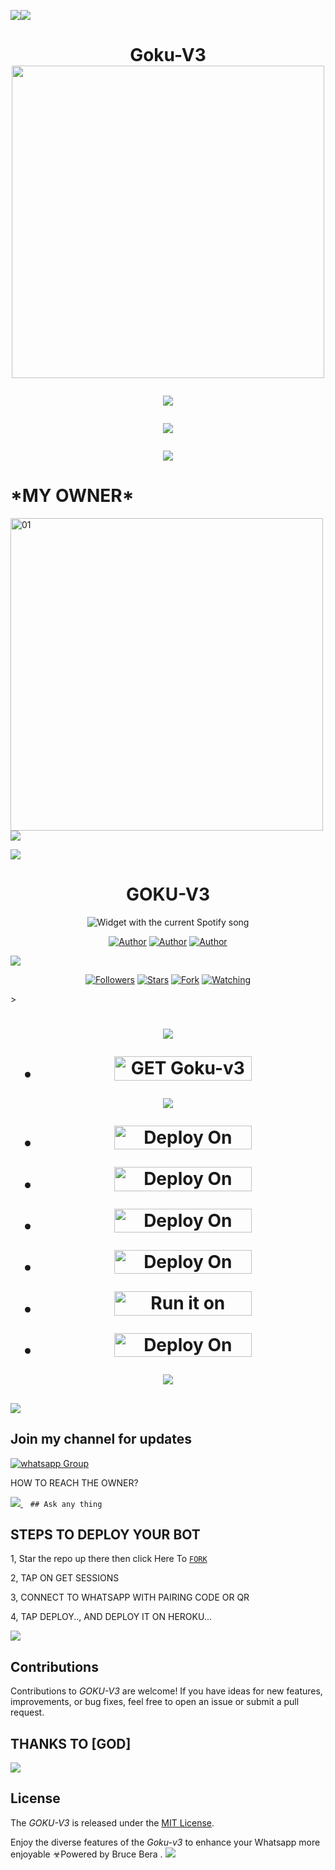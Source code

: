 <a><img src='https://i.imgur.com/LyHic3i.gif'/></a><a><img src='https://i.imgur.com/LyHic3i.gif'/></a>
<h1 align="center"><b>Goku-V3 </b>
<a><a href="https://github.com/Xcelsama">
    <img src="https://i.ibb.co/HtT3vjm/goku-gif-3.gif" width="500">
     
  <img src='https://i.imgur.com/LyHic3i.gif'/></a>
<p align="center">
  <a href="https://github.com/DenverCoder1/readme-typing-svg"><img src="https://readme-typing-svg.herokuapp.com?font=Time+New+Roman&color=cyan&size=25&center=true&vCenter=true&width=600&height=100&lines=Am+Goku+V3++Created+By+Bruce..&heart;++;Self-taught+Back-Created+By,;Bruce+Bera+Am+The,;Best+Is+Bot+For+You+To,;Deploy..<3"></a>
</p>
<a><img src='https://i.imgur.com/LyHic3i.gif'/></a>     <h1>*MY OWNER*</h1>                  
  <a href="https://ibb.co/N6NMDtn"><img src="https://i.postimg.cc/tYq900XT/bera.jpg" alt="01" border="0" width="500" /></a>     
<a><img src='https://i.imgur.com/LyHic3i.gif'/></a>

<p align="center">  
  <a href="https://whatsapp.com/channel/0029VajJoCoLI8YePbpsnE3q">
    
    
    
  <img src='https://i.imgur.com/LyHic3i.gif'/></a>
   <h1 align="center">GOKU-V3</h1>
  </a>
    <div align="center">
  <img src="https://spogit.vercel.app/api?theme=dark&rainbow=true&scan=true" alt="Widget with the current Spotify song"  />
</div>
 
</p>
<p align="center">
<a href="https://github.com/berabotsmd"><img title="Author" src="https://img.shields.io/badge/berabotsmd-black?style=for-the-badge&logo=Github"></a> <a href="https://whatsapp.com/channel/0029VaZuGSxEawdxZK9CzM0Y"><img title="Author" src="https://img.shields.io/badge/CHANNEL-black?style=for-the-badge&logo=whatsapp"></a> <a href="https://wa.me/254743982206"><img title="Author" src="https://img.shields.io/badge/CHAT US-black?style=for-the-badge&logo=whatsapp"></a>
<p/>
  <a><img src='https://i.imgur.com/LyHic3i.gif'/></a>
<p align="center">
<a href="https://github.com/berabotmd?tab=followers"><img title="Followers" src="https://img.shields.io/github/followers/berabotmd?label=Followers&style=social"></a>
<a href="https://github.com/berabotsmd/Goku-v3/stargazers/"><img title="Stars" src="https://img.shields.io/github/stars/berabotsmd/Goku-v3?&style=social"></a>
<a href="https://github.com/berabots md/JEEP/network/members"><img title="Fork" src="https://img.shields.io/github/forks/berabots/Goku-v3?style=social"></a>
<a href="https://github.com/berabotmd/Goku/watchers"><img title="Watching" src="https://img.shields.io/github/watchers/berabotmd/Goku-v3?label=Watching&style=social"></a>
</p>></a>                     

   <h1 align="center"                  



***



<a><img src='https://i.imgur.com/LyHic3i.gif'/></a>
</a></p>
- <a href="https://david-session-1-pygz.onrender.com"><img title="GET Goku-v3 SESSION code" src="https://img.shields.io/badge/GET SESSION OPT 1-h?color=pink&style=for-the-badge&logo=Goku-v3" width="220" height="38.45"/></a></p>



<a><img src='https://i.imgur.com/LyHic3i.gif'/></a>

</p>

- <a href="https://dashboard.heroku.com/new?button-url=https://github.com/berabotsmd/Goku-v3 &template=https://github.com/berabotsmd/Goku-v3"><img title="Deploy On Render" src="https://img.shields.io/badge/DEPLOY ON HEROKU-h?color=yellow&style=for-the-badge&logo=Goku-v3" width="220" height="38.45"/></a></p>



- <a href="https://toystack.ai/"><img title="Deploy On Render" src="https://img.shields.io/badge/DEPLOY ON TOYSTACK-h?color=orange&style=for-the-badge&logo=Goku-v3" width="220" height="38.45"/></a></p>



- <a href="https://www.clever-cloud.com/"><img title="Deploy On Render" src="https://img.shields.io/badge/DEPLOY ON CLEVER-h?color=black&style=for-the-badge&logo=Goku-v3" width="220" height="38.45"/></a></p>

</p>

- <a href="https://render.com"><img title="Deploy On Render" src="https://img.shields.io/badge/DEPLOY ON RENDER-h?color=grey&style=for-the-badge&logo=Goku-v3" width="220" height="38.45"/></a></p>

</p>

- <a href="https://uptimerobot.com"><img title="Run it on uptime" src="https://img.shields.io/badge/RUN ON UPTIME-h?color=blue&style=for-the-badge&logo=Goku-v3" width="220" height="38.45"/></a></p>

</p>

- <a href="https://github.com/berabotmd/Goku-v3"><img title="Deploy On Render" src="https://img.shields.io/badge/DEV INFORMATION-h?color=grey&style=for-the-badge&logo=Goku-v3" width="220" height="38.45"/></a></p>


<a><img src='https://i.imgur.com/LyHic3i.gif'/></a>
</p>
   
##

<a><img src='https://i.imgur.com/LyHic3i.gif'/></a>
## Join my channel for updates
<a href="https://whatsapp.com/channel/0029VajJoCoLI8YePbpsnE3q" target="_blank">
    <img alt="whatsapp Group" src="https://img.shields.io/badge/ Whatsapp Support Channel -https://whatsapp.com/channel/0029VajJoCoLI8YePbpsnE3q?style=for-the-badge&logo=whatsapp&logoColor=white" />
  </a>
</p>


HOW TO REACH THE OWNER? 
 
   
   <a href="https://wa.me/254743982206">
    <img src="https://img.shields.io/badge/WhatsApp-25D366?style=for-the-badge&logo=whatsapp&logoColor=white" />
  </a>&nbsp;&nbsp;
   <a

    ## Ask any thing

</p>

## STEPS TO DEPLOY YOUR BOT


1, Star the repo up there then click Here To 
[`FORK`](https://github.com/berabotsmd/Goku-v3/fork)

2, TAP ON GET SESSIONS



3, CONNECT TO WHATSAPP WITH PAIRING CODE OR QR



4, TAP DEPLOY.., AND DEPLOY IT ON HEROKU...

</p>






  

</p>

<a><img src='https://i.imgur.com/LyHic3i.gif'/></a>
## Contributions


Contributions to *GOKU-V3* are welcome! If you have ideas for new features, improvements, or bug fixes, feel free to open an issue or submit a pull request.
## THANKS TO [GOD]
<a><img src='https://i.imgur.com/LyHic3i.gif'/></a>
## License

The *GOKU-V3* is released under the [MIT License](https://opensource.org/licenses/MIT).

Enjoy the diverse features of the *Goku-v3*  to enhance your Whatsapp more enjoyable
☣Powered by Bruce Bera
.
<a><img src='https://i.imgur.com/LyHic3i.gif'/></a>
